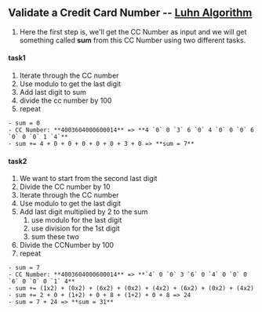 ## Validate a Credit Card Number -- [Luhn Algorithm](https://en.wikipedia.org/wiki/Luhn_algorithm)
1. Here the first step is, we'll get the CC Number as input and we will get something called **sum** from this CC Number using two different tasks.

#### task1

1. Iterate through the CC number
2. Use modulo to get the last digit
3. Add last digit to sum
4. divide the cc number by 100
5. repeat

```
- sum = 0
- CC Number: **4003604000600014** => **4 `0` 0 `3` 6 `0` 4 `0` 0 `0` 6 `0` 0 `0` 1 `4`**
- sum += 4 + 0 + 0 + 0 + 0 + 0 + 3 + 0 => **sum = 7**
```

#### task2

1. We want to start from the second last digit
2. Divide the CC number by 10
3. Iterate through the CC number
4. Use modulo to get the last digit
5. Add last digit multiplied by 2 to the sum
   1. use modulo for the last digit
   2. use division for the 1st digit
   3. sum these two
6. Divide the CCNumber by 100
7. repeat

```
- sum = 7
- CC Number: **4003604000600014** => **`4` 0 `0` 3 `6` 0 `4` 0 `0` 0 `6` 0 `0` 0 `1` 4**
- sum += (1x2) + (0x2) + (6x2) + (0x2) + (4x2) + (6x2) + (0x2) + (4x2)
- sum += 2 + 0 + (1+2) + 0 + 8 + (1+2) + 0 + 8 => 24
- sum = 7 + 24 => **sum = 31**
```
